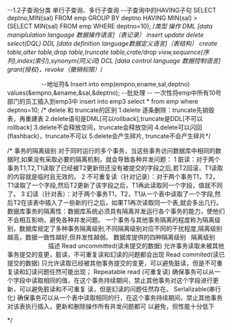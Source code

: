 --1.2子查询分类 单行子查询、多行子查询
--子查询中的HAVING子句
SELECT deptno,MIN(sal)
FROM emp GROUP BY deptno
HAVING MIN(sal) >    (SELECT MIN(sal)  FROM emp  WHERE deptno=10);
/*类型	                                                                    操作
  DML   [data maniplulation language 数据操作语言]（表记录）          	    insert update delete select(DQL)
  DDL   [data definition language数据定义语言]（表结构）	                  create table,alter table,drop table,truncate table,crate/drop 
                                                                         view,sequence(序列),index(索引),synonym(同义词)
  DCL   [data control language 数据控制语言]                             	grant(授权)，revoke（撤销权限）*/
  
                    
--地址符&
Insert into emp(empno,ename,sal,deptno) values(&empno,&ename,&sal,&deptno);
--批处理
-- 一次性将emp中所有10号部门的员工插入到emp3中
insert into emp3 select * from emp where deptno=10;
/*   delete 和 truncate的区别
	1.delete 逐条删除：truncate先销毁表，再重建表
	2.delete语句是DML[可以rollback],truncate是DDL[不可以rollback]
	3.delete不会释放空间，truncate会释放空间
	4.delete可以闪回(flashback)，truncate不可以
  5.delete会产生碎片, truncate不会产生碎片*/
  
/*     事务的隔离级别
对于同时运行的多个事务，当这些事务访问数据库中相同的数据时,如果没有采取必要的隔离机制，就会导致各种并发问题：
   1 脏读：对于两个事务T1,T2,T1读取了已经被T2更新但还没有被提交的字段之后,若T2回滚，T1读取的内容就是临时且无效的。
   2 不可重复读（针对记录）：对于两个事务T1，T2，T1读取了一个字段,然后T2更新了该字段之后，T1再此读取同一个字段，值就不同了。
   3 幻读（针对表）：对于两个事务T1，T2，T1从一个表中读取了一个字段,然后T2在该表中插入了一些新的行之后，如果T1再次读取同一个表,就会多出几行。
     数据库事务的隔离性：数据库系统必须具有隔离并发运行各个事务的能力，使他们不会相互影响，避免各种并发问题。
    一个事务与其他事务隔离的程度称为隔离级别，数据库规定了多种事务隔离级别,不同隔离级别对应不同的干扰程度,隔离级别越高，数据一致性越好,但并发性越弱。
数据库提供的四种隔离级别  
隔离级别                             描述
Read uncommitted(读未提交的数据)   允许事务读取未被其他事务提交的变更，脏读，不可重复读和幻读的问题都会出现
Read commited(读已提交的数据)      只允许读取已经被其他事务提交的变更，可以避免脏读，但是不可重复读和幻读问题任然可能出现；
Repeatable read (可重复读)        确保事务可以从一个字段中读取相同的值，在这个事务持续期间，禁止其他事务对这个字段进行更新，可以避免脏读和不可重复                                  读，但是幻读的问题任然存在。
Serlalizable(串行化)             确保事务可以从一个表中读取相同的行，在这个事务持续期间，禁止其他事务对该表执行插入，更新和删除操作所有并发问题都可                                 以避免，但性能十分低下
                                
*/
